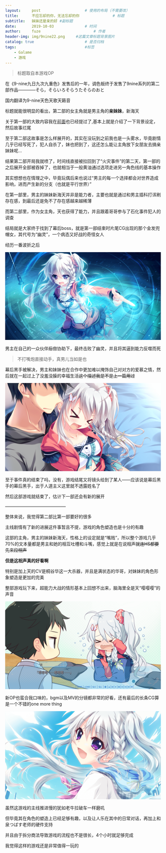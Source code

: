 ```yaml
---
layout:     post   				    # 使用的布局（不需要改）
title:      不应忘却的你，无法忘却的你 				# 标题 
subtitle:   妹妹还是亲的好 #副标题
date:       2019-10-03 				# 时间
author:     fuze 						# 作者
header-img: img/9nine22.png 	#这篇文章标题背景图片
catalog: true 						# 是否归档
tags:								#标签
    - Galame
    - 游戏
---
```


>标题取自本游戏OP

在《9-nine九日九次九重色》发售后的一年，调色板终于发售了9nine系列的第二部作品————そら，そらいろそらうたそらのおと

国内翻译为9-nine天色天歌天籁音

标题就能很明显的看出，第二部的女主角就是男主角的**亲妹妹**，新海天

关于第一部的大致内容我在[前面](https://noordzeedebutirpitz.github.io/2019/10/02/9-nine1/)也已经提过了,基本上就是介绍了一下背景设定，然后故事烂尾

至于第二部这故事是怎么样展开的，其实在没玩到之前我也是一头雾水，毕竟剧情几乎已经写死了，犯人自杀了，妹也把到了，这还怎么能让主角放下女朋友去搞亲妹妹呢...

结果第二部开局我就喷了，时间线直接被拉回到了“火灾事件”的第二天，第一部的之后展开全部被吞掉了，也就相当于一般黄油通过选项走进另一角色线的基本操作

其实想想也在情理之中，毕竟玩偶后来也说过“男主的每一个选择都会对世界造成影响，进而产生新的分支（也就是平行世界）”

在第一部里，男主的妹妹新海天并非是能力者，主要也就是通过和男主插科打诨刷存在感，到最后还是免不了存在感越来越稀薄

而第二部里，作为女主角，天也获得了能力，并且跟着哥哥参与了石化事件犯人的调查

结局就是大家终于找到了幕后boss，就是第一部结束时片尾CG出现的那个金发兜帽女，其代号为“幽灵”，一个病态又好战的奇怪女人

经历一番波折之后

![](https://raw.githubusercontent.com/NoordZeedebuTirpitz/pic/master/9nine2.png)

男主在自己的一众伙伴~~后宫~~协助下，最终击败了幽灵，并且将其逼到能力反噬而死

>不打嘴炮直接动手，真男儿当如是也

幕后黑手被解决，男主和妹妹也在合作中更加难以掩饰自己对对方的爱慕之情，然后就在一起过上了没羞没臊的幸福生活~~这个描述我是不是上一篇用过~~

![](https://raw.githubusercontent.com/NoordZeedebuTirpitz/pic/master/%EF%BC%BB%E6%A8%B1%E7%A9%BA%E6%B1%89%E5%8C%96%E7%BB%84%EF%BC%BD9-nine-%E5%A4%A9%E8%89%B2%E5%A4%A9%E6%AD%8C%E5%A4%A9%E7%B1%81%E9%9F%B3%202019_10_3%202_30_37.png)

至于事件真的结束了吗，没有，游戏结尾又将镜头给到了某人——应该说是幕后黑手的幕后黑手，出于人道主义这里就不透露姓名了

然后这部游戏就结束了，估计下一部还会有新的展开

——————————————

整体来说，我觉得第二部比第一部要好的很多

主线剧情有了新的进展这件事暂且不提，游戏的角色塑造也是十分的有趣

这部的主角，男主的妹妹新海天，性格上的设定就是“嘴贱”，所以整个游戏几乎70%的文本量都是男主和她的相互吐槽和斗嘴，感觉上就是在说相声~~就连HS都要先来段相声~~

**但是这相声真的好看啊**

特别是加上天的CV是桐谷华这一大杀器，并且是满状态的华哥，对妹妹的角色形象塑造是更加的完美

整部游戏玩下来，超能力大战的情形基本上回想不出来，脑海里全是天“嘤嘤嘤”的声音

![](https://raw.githubusercontent.com/NoordZeedebuTirpitz/pic/master/%EF%BC%BB%E6%A8%B1%E7%A9%BA%E6%B1%89%E5%8C%96%E7%BB%84%EF%BC%BD9-nine-%E5%A4%A9%E8%89%B2%E5%A4%A9%E6%AD%8C%E5%A4%A9%E7%B1%81%E9%9F%B3%202019_9_30%202_01_50.png)

新OP也蛮合我口味的，bgm以及MV的分镜都非常的好看，还有最后的长条CG算是一个不错的one more thing

![](https://raw.githubusercontent.com/NoordZeedebuTirpitz/pic/master/%EF%BC%BB%E6%A8%B1%E7%A9%BA%E6%B1%89%E5%8C%96%E7%BB%84%EF%BC%BD9-nine-%E5%A4%A9%E8%89%B2%E5%A4%A9%E6%AD%8C%E5%A4%A9%E7%B1%81%E9%9F%B3%202019_10_1%200_16_59.png)

虽然这游戏的主线推进慢的犹如老牛拉破车一样磨叽

但毕竟其在角色的塑造上已经足够有趣，以及让人乐在其中的日常对话，再加上和泉つばす老师的硬件支持

并且由于拆分商法导致游戏的流程也不是很长，4个小时就足够完成

我觉得这样的游戏还是非常值得一玩的
